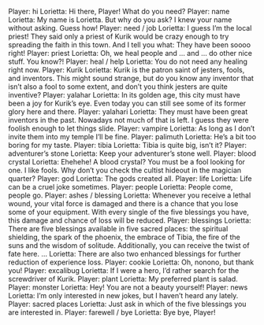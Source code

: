 Player: hi
Lorietta: Hi there, Player! What do you need?
Player: name
Lorietta: My name is Lorietta. But why do you ask? I knew your name without asking. Guess how!
Player: need / job
Lorietta: I guess I’m the local priest! They said only a priest of Kurik would be crazy enough to try spreading the faith in this town. And I tell you what: They have been soooo right!
Player: priest
Lorietta: Oh, we heal people and … and … do other nice stuff. You know?!
Player: heal / help
Lorietta: You do not need any healing right now.
Player: Kurik
Lorietta: Kurik is the patron saint of jesters, fools, and inventors. This might sound strange, but do you know any inventor that isn’t also a fool to some extent, and don’t you think jesters are quite inventive?
Player: yalahar
Lorietta: In its golden age, this city must have been a joy for Kurik’s eye. Even today you can still see some of its former glory here and there.
Player: yalahari
Lorietta: They must have been great inventors in the past. Nowadays not much of that is left. I guess they were foolish enough to let things slide.
Player: vampire
Lorietta: As long as I don’t invite them into my temple I’ll be fine.
Player: palimuth
Lorietta: He’s a bit too boring for my taste.
Player: tibia
Lorietta: Tibia is quite big, isn’t it?
Player: adventurer’s stone
Lorietta: Keep your adventurer’s stone well.
Player: blood crystal
Lorietta: Ehehehe! A blood crystal? You must be a fool looking for one. I like fools. Why don’t you check the cultist hideout in the magician quarter?
Player: god
Lorietta: The gods created all.
Player: life
Lorietta: Life can be a cruel joke sometimes.
Player: people
Lorietta: People come, people go.
Player: ashes / blessing
Lorietta: Whenever you receive a lethal wound, your vital force is damaged and there is a chance that you lose some of your equipment. With every single of the five blessings you have, this damage and chance of loss will be reduced.
Player: blessings
Lorietta: There are five blessings available in five sacred places: the spiritual shielding, the spark of the phoenix, the embrace of Tibia, the fire of the suns and the wisdom of solitude. Additionally, you can receive the twist of fate here. …
Lorietta: There are also two enhanced blessings for further reduction of experience loss.
Player: cookie
Lorietta: Oh, nonono, but thank you!
Player: excalibug
Lorietta: If I were a hero, I’d rather search for the screwdriver of Kurik.
Player: plant
Lorietta: My preferred plant is salad.
Player: monster
Lorietta: Hey! You are not a beauty yourself!
Player: news
Lorietta: I’m only interested in new jokes, but I haven’t heard any lately.
Player: sacred places
Lorietta: Just ask in which of the five blessings you are interested in.
Player: farewell / bye
Lorietta: Bye bye, Player!